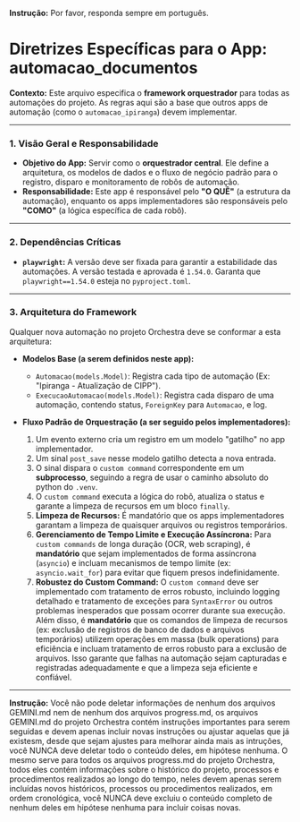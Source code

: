 **Instrução:** Por favor, responda sempre em português.

# Diretrizes Específicas para o App: automacao_documentos

**Contexto:** Este arquivo especifica o **framework orquestrador** para todas as automações do projeto. As regras aqui são a base que outros apps de automação (como o `automacao_ipiranga`) devem implementar.

---

### 1. Visão Geral e Responsabilidade

* **Objetivo do App:** Servir como o **orquestrador central**. Ele define a arquitetura, os modelos de dados e o fluxo de negócio padrão para o registro, disparo e monitoramento de robôs de automação.
* **Responsabilidade:** Este app é responsável pelo **"O QUÊ"** (a estrutura da automação), enquanto os apps implementadores são responsáveis pelo **"COMO"** (a lógica específica de cada robô).

---

### 2. Dependências Críticas

* **`playwright`:** A versão deve ser fixada para garantir a estabilidade das automações. A versão testada e aprovada é `1.54.0`. Garanta que `playwright==1.54.0` esteja no `pyproject.toml`.

---

### 3. Arquitetura do Framework

Qualquer nova automação no projeto Orchestra deve se conformar a esta arquitetura:

* **Modelos Base (a serem definidos neste app):**
    * `Automacao(models.Model)`: Registra cada tipo de automação (Ex: "Ipiranga - Atualização de CIPP").
    * `ExecucaoAutomacao(models.Model)`: Registra cada disparo de uma automação, contendo status, `ForeignKey` para `Automacao`, e log.

* **Fluxo Padrão de Orquestração (a ser seguido pelos implementadores):**
    1.  Um evento externo cria um registro em um modelo "gatilho" no app implementador.
    2.  Um sinal `post_save` nesse modelo gatilho detecta a nova entrada.
    3.  O sinal dispara o `custom command` correspondente em um **subprocesso**, seguindo a regra de usar o caminho absoluto do python do `.venv`.
    4.  O `custom command` executa a lógica do robô, atualiza o status e garante a limpeza de recursos em um bloco `finally`.
    5.  **Limpeza de Recursos:** É mandatório que os apps implementadores garantam a limpeza de quaisquer arquivos ou registros temporários.
    6.  **Gerenciamento de Tempo Limite e Execução Assíncrona:** Para `custom commands` de longa duração (OCR, web scraping), é **mandatório** que sejam implementados de forma assíncrona (`asyncio`) e incluam mecanismos de tempo limite (ex: `asyncio.wait_for`) para evitar que fiquem presos indefinidamente.
    7.  **Robustez do Custom Command:** O `custom command` deve ser implementado com tratamento de erros robusto, incluindo logging detalhado e tratamento de exceções para `SyntaxError` ou outros problemas inesperados que possam ocorrer durante sua execução. Além disso, é **mandatório** que os comandos de limpeza de recursos (ex: exclusão de registros de banco de dados e arquivos temporários) utilizem operações em massa (bulk operations) para eficiência e incluam tratamento de erros robusto para a exclusão de arquivos. Isso garante que falhas na automação sejam capturadas e registradas adequadamente e que a limpeza seja eficiente e confiável.

---

**Instrução:** Você não pode deletar informações de nenhum dos arquivos GEMINI.md nem de nenhum dos arquivos progress.md, os arquivos GEMINI.md do projeto Orchestra contém instruções importantes para serem seguidas e devem apenas incluir novas instruções ou ajustar aquelas que já existesm, desde que sejam ajustes para melhorar ainda mais as intruções, você NUNCA deve deletar todo o conteúdo deles, em hipótese nenhuma. O mesmo serve para todos os arquivos progress.md do projeto Orchestra, todos eles contém informações sobre o histórico do projeto, processos e procedimentos realizados ao longo do tempo, neles devem apenas serem incluídas novos históricos, processos ou procedimentos realizados, em ordem cronológica, você NUNCA deve excluiu o conteúdo completo de nenhum deles em hipótese nenhuma para incluir coisas novas.
